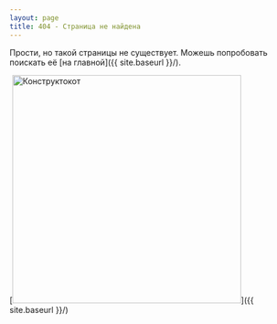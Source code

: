 ```yaml
---
layout: page
title: 404 - Страница не найдена
---
```


Прости, но такой страницы не существует. Можешь попробовать поискать её [на главной]({{ site.baseurl }}/).

[<img src="{{ site.baseurl }}/images/404.jpg" alt="Конструктокот" style="width: 400px;"/>]({{ site.baseurl }}/)